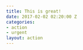 ```yaml
---
title: This is great!
date: 2017-02-02 02:20:00 Z
categories:
- action
- urgent
layout: action
---
```


